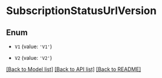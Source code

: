 # SubscriptionStatusUrlVersion


## Enum

* `V1` (value: `'V1'`)

* `V2` (value: `'V2'`)

[[Back to Model list]](../README.md#documentation-for-models) [[Back to API list]](../README.md#documentation-for-api-endpoints) [[Back to README]](../README.md)


